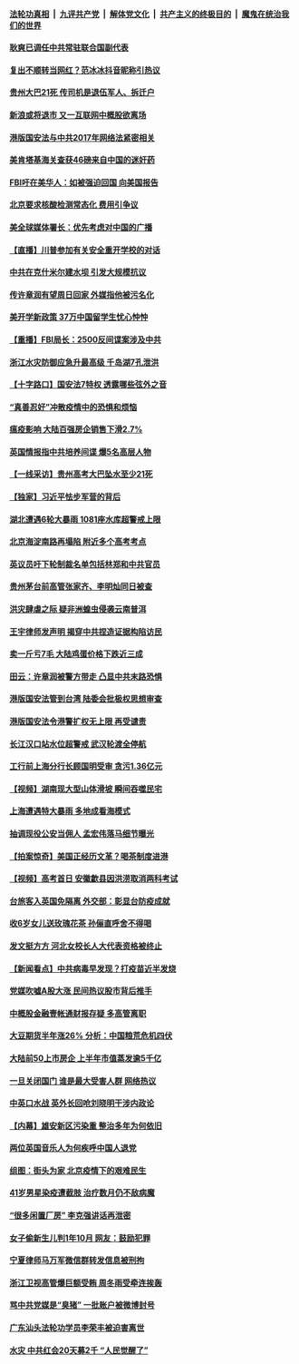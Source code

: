####  [法轮功真相](../../../../basic/blob/master/README.md?t=07080502) &nbsp;|&nbsp; [九评共产党](../../../../9ping.md/blob/master/README.md?t=07080502) &nbsp;|&nbsp; [解体党文化](../../../../jtdwh.md/blob/master/README.md?t=07080502)  &nbsp;|&nbsp; [共产主义的终极目的](../../../../gczydzjmd.md/blob/master/README.md?t=07080502) &nbsp;|&nbsp; [魔鬼在统治我们的世界](../../../../mgztzwmdsj.md/blob/master/README.md?t=07080502) 

#### [耿爽已调任中共常驻联合国副代表](../pages/nsc413/n12239664.md?t=07080502) 

#### [复出不顺转当网红？范冰冰抖音昵称引热议](../pages/nsc413/n12239433.md?t=07080502) 

#### [贵州大巴21死 传司机是退伍军人、拆迁户](../pages/nsc413/n12239553.md?t=07080502) 

#### [新浪或将退市 又一互联网中概股欲离场](../pages/nsc413/n12239307.md?t=07080502) 

#### [港版国安法与中共2017年网络法紧密相关](../pages/nsc413/n12239427.md?t=07080502) 

#### [美肯塔基海关查获46磅来自中国的迷奸药](../pages/nsc413/n12237466.md?t=07080502) 

#### [FBI吁在美华人：如被强迫回国 向美国报告](../pages/nsc413/n12239450.md?t=07080502) 

#### [北京要求核酸检测常态化 费用引争议](../pages/nsc413/n12239422.md?t=07080502) 

#### [美全球媒体署长：优先考虑对中国的广播](../pages/nsc413/n12239365.md?t=07080502) 

#### [【直播】川普参加有关安全重开学校的对话](../pages/nsc413/n12239239.md?t=07080502) 

#### [中共在克什米尔建水坝 引发大规模抗议](../pages/nsc413/n12239209.md?t=07080502) 

#### [传许章润有望周日回家 外媒指他被污名化](../pages/nsc413/n12239196.md?t=07080502) 

#### [美开学新政策 37万中国留学生忧心忡忡](../pages/nsc413/n12239233.md?t=07080502) 

#### [【重播】FBI局长：2500反间谍案涉及中共](../pages/nsc413/n12236620.md?t=07080502) 

#### [浙江水灾防御应急升最高级 千岛湖7孔泄洪](../pages/nsc413/n12238419.md?t=07080502) 


#### [【十字路口】国安法7特权 透露哪些弦外之音](../pages/nsc413/n12237770.md?t=07080502) 

#### [“真善忍好”冲散疫情中的恐惧和烦恼](../pages/nsc413/n12236041.md?t=07080502) 

#### [瘟疫影响 大陆百强房企销售下滑2.7%](../pages/nsc413/n12237724.md?t=07080502) 

#### [英国情报指中共培养间谍 爆5名高层人物](../pages/nsc413/n12238557.md?t=07080502) 

#### [【一线采访】贵州高考大巴坠水至少21死](../pages/nsc413/n12238373.md?t=07080502) 

#### [【独家】习近平怯步军营的背后](../pages/nsc413/n12231462.md?t=07080502) 

#### [湖北遭遇6轮大暴雨 1081座水库超警戒上限](../pages/nsc413/n12238525.md?t=07080502) 

#### [北京海淀南路再塌陷 附近多个高考考点](../pages/nsc413/n12238820.md?t=07080502) 

#### [英议员吁下轮制裁名单包括林郑和中共官员](../pages/nsc413/n12238655.md?t=07080502) 

#### [贵州茅台前高管张家齐、李明灿同日被查](../pages/nsc413/n12238677.md?t=07080502) 

#### [洪灾肆虐之际 疑非洲蝗虫侵袭云南普洱](../pages/nsc413/n12238523.md?t=07080502) 

#### [王宇律师发声明 揭穿中共捏造证据构陷访民](../pages/nsc413/n12238423.md?t=07080502) 

#### [卖一斤亏7毛 大陆鸡蛋价格下跌近三成](../pages/nsc413/n12238144.md?t=07080502) 

#### [田云：许章润被警方带走 凸显中共末路恐惧](../pages/nsc413/n12237738.md?t=07080502) 

#### [港版国安法管到台湾 陆委会批极权思想审查](../pages/nsc413/n12237824.md?t=07080502) 

#### [港版国安法令港警扩权无上限 再受谴责](../pages/nsc413/n12238249.md?t=07080502) 

#### [长江汉口站水位超警戒 武汉轮渡全停航](../pages/nsc413/n12238034.md?t=07080502) 

#### [工行前上海分行长顾国明受审 贪污1.36亿元](../pages/nsc413/n12238413.md?t=07080502) 

#### [【视频】湖南现大型山体滑坡 瞬间吞噬民宅](../pages/nsc413/n12238326.md?t=07080502) 

#### [上海遭遇特大暴雨 多地成看海模式](../pages/nsc413/n12238005.md?t=07080502) 

#### [抽调现役公安当佣人 孟宏伟落马细节曝光](../pages/nsc413/n12238142.md?t=07080502) 

#### [【拍案惊奇】美国正经历文革？喝茶制度进港](../pages/nsc413/n12237638.md?t=07080502) 

#### [【视频】高考首日 安徽歙县因洪涝取消两科考试](../pages/nsc413/n12237952.md?t=07080502) 

#### [台旅客入英国免隔离 外交部：彰显台防疫成就](../pages/nsc413/n12237834.md?t=07080502) 

#### [收6岁女儿送玫瑰花茶 孙俪直呼舍不得喝](../pages/nsc413/n12237412.md?t=07080502) 

#### [发文挺方方 河北女校长人大代表资格被终止](../pages/nsc413/n12237719.md?t=07080502) 

#### [【新闻看点】中共病毒早发现？打疫苗近半发烧](../pages/nsc413/n12237234.md?t=07080502) 

#### [党媒吹嘘A股大涨 民间热议股市背后推手](../pages/nsc413/n12237384.md?t=07080502) 

#### [中概股金融壹帐通财报存疑 多高管离职](../pages/nsc413/n12237112.md?t=07080502) 

#### [大豆期货半年涨26% 分析：中国粮荒危机四伏](../pages/nsc413/n12237310.md?t=07080502) 

#### [大陆前50上市房企 上半年市值蒸发逾5千亿](../pages/nsc413/n12237372.md?t=07080502) 

#### [一旦关闭国门 谁是最大受害人群 网络热议](../pages/nsc413/n12237311.md?t=07080502) 

#### [中英口水战 英外长回呛刘晓明干涉内政论](../pages/nsc413/n12237345.md?t=07080502) 

#### [【内幕】雄安新区污染重 整治多年为何依旧](../pages/nsc413/n12229945.md?t=07080502) 

#### [两位英国音乐人为何疾呼中国人退党](../pages/nsc413/n12237136.md?t=07080502) 

#### [组图：街头为家 北京疫情下的艰难民生](../pages/nsc413/n12236618.md?t=07080502) 

#### [41岁男星染疫遭截肢 治疗数月仍不敌病魔](../pages/nsc413/n12237074.md?t=07080502) 

#### [“很多闲置厂房” 李克强讲话再泄密](../pages/nsc413/n12237124.md?t=07080502) 

#### [女子偷新生儿判1年10月 网友：鼓励犯罪](../pages/nsc413/n12236965.md?t=07080502) 

#### [宁夏律师马万军微信群转发信息被刑拘](../pages/nsc413/n12237043.md?t=07080502) 

#### [浙江卫视高管爆巨额受贿 周冬雨受牵连挨轰](../pages/nsc413/n12236838.md?t=07080502) 

#### [骂中共党媒是“臭猪” 一批账户被微博封号](../pages/nsc413/n12236958.md?t=07080502) 

#### [广东汕头法轮功学员李荣丰被迫害离世](../pages/nsc413/n12234088.md?t=07080502) 

#### [水灾 中共红会20天募2千 “人民觉醒了”](../pages/nsc413/n12236624.md?t=07080502) 

